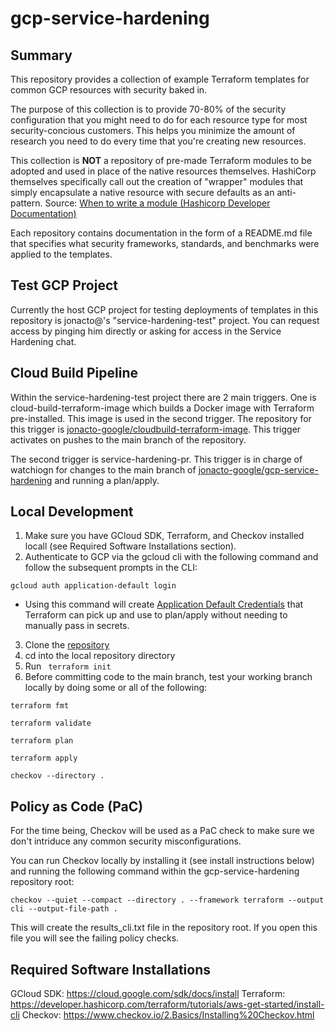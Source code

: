 # gcp-service-hardening
## Summary
This repository provides a collection of example Terraform templates for common GCP resources with security baked in.

The purpose of this collection is to provide 70-80% of the security configuration that you might need to do for each resource type for most security-concious customers. This helps you minimize the amount of research you need to do every time that you're creating new resources.

This collection is **NOT** a repository of pre-made Terraform modules to be adopted and used in place of the native resources themselves. HashiCorp themselves specifically call out the creation of "wrapper" modules that simply encapsulate a native resource with secure defaults as an anti-pattern. Source: [When to write a module (Hashicorp Developer Documentation)](https://developer.hashicorp.com/terraform/language/modules/develop#when-to-write-a-module)

Each repository contains documentation in the form of a README.md file that specifies what security frameworks, standards, and benchmarks were applied to the templates.


## Test GCP Project
Currently the host GCP project for testing deployments of templates in this repository is jonacto@'s "service-hardening-test" project. You can request access by pinging him directly or asking for access in the Service Hardening chat.


## Cloud Build Pipeline
Within the service-hardening-test project there are 2 main triggers. One is cloud-build-terraform-image which builds a Docker image with Terraform pre-installed. This image is used in the second trigger. The repository for this trigger is [jonacto-google/cloudbuild-terraform-image](https://github.com/jonacto-google/cloudbuild-terraform-image). This trigger activates on pushes to the main branch of the repository.

The second trigger is service-hardening-pr. This trigger is in charge of watchiogn for changes to the main branch of [jonacto-google/gcp-service-hardening](https://github.com/jonacto-google/gcp-service-hardening) and running a plan/apply.


## Local Development
1. Make sure you have GCloud SDK, Terraform, and Checkov installed locall (see Required Software Installations section).
2. Authenticate to GCP via the gcloud cli with the following command and follow the subsequent prompts in the CLI:
```
gcloud auth application-default login
```

- Using this command will create [Application Default Credentials](https://cloud.google.com/docs/authentication/application-default-credentials#personal) that Terraform can pick up and use to plan/apply without needing to manually pass in secrets.
3. Clone the [repository](https://github.com/jonacto-google/gcp-service-hardening)
4. cd into the local repository directory
5. Run ``` terraform init```
6. Before committing code to the main branch, test your working branch locally by doing some or all of the following:
```
terraform fmt
``` 
```
terraform validate
```
```
terraform plan
```
```
terraform apply
```
```
checkov --directory .
```


## Policy as Code (PaC)
For the time being, Checkov will be used as a PaC check to make sure we don't intriduce any common security misconfigurations.

You can run Checkov locally by installing it (see install instructions below) and running the following command within the gcp-service-hardening repository root:
```
checkov --quiet --compact --directory . --framework terraform --output cli --output-file-path .
```

This will create the results_cli.txt file in the repository root. If you open this file you will see the failing policy checks.


## Required Software Installations
GCloud SDK: https://cloud.google.com/sdk/docs/install
Terraform: https://developer.hashicorp.com/terraform/tutorials/aws-get-started/install-cli
Checkov: https://www.checkov.io/2.Basics/Installing%20Checkov.html